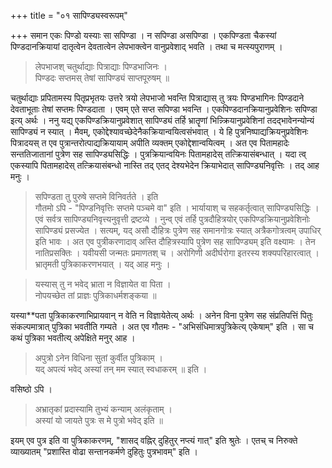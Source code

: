 +++
title = "०१ सापिण्ड्यस्वरूपम्"

+++
समान एकः पिण्डो यस्याः सा सपिण्डा । न सपिण्डा असपिण्डा । एकपिण्डता चैकस्यां पिण्डदानक्रियायां दातृत्वेन देवतात्वेन लेपभाक्त्वेन वानुप्रवेशाद् भवति । तथा च मत्स्यपुराणम् ।

> लेपभाजश् चतुर्थाद्याः पित्राद्याः पिण्डभाजिनः ।  
> पिण्डदः सप्तमस् तेषां सापिण्ड्यं साप्तपूरुषम् ॥

चतुर्थाद्याः प्रपितामस्य पितृप्रभृतयः उत्तरे त्रयो लेपभाजो भवन्ति पित्राद्यास् तु त्रयः पिण्डभागिनः पिण्डदाने देवताभूताः तेषां सप्तमः पिण्डदाता । एवम् एते सप्त सपिण्डा भवन्ति । एकपिण्डदानक्रियानुप्रवेशिनः सपिण्डा इत्य् अर्थः । <span style="text-decoration - underline;">ननु</span> यद्य् एकपिण्डक्रियानुप्रवेशात् सापिण्ड्यं तर्हि भ्रातॄणां भिन्न्क्रियानुप्रवेशिनां तदद्भावेनन्योन्यं सापिण्ड्यं न स्यात् । <span style="text-decoration - underline;">मैवम्</span>, एकोद्देश्यावच्छेदेनैकक्रियान्वयित्वसंभवात् । ये हि पुत्रनिष्पाद्यक्रियनुप्रवेशिनः पित्रादयस् त एव पुत्रान्तरोत्पाद्यक्रियायाम् अपीति व्यक्तम् एकोद्देशान्वयित्वम् । अत एव पितामहादेः सन्ततिजातानां पुत्रेण सह सापिण्ड्यसिद्धिः । पुत्रक्रियान्वयिनः पितामहादेस् तत्क्रियासंबन्धात् । यदा त्व् एकस्यापि पितामहादेस् तत्क्रियासंबन्धो नास्ति तद् एतद् देश्यभेदेन क्रियाभेदात् सापिण्ड्यनिवृत्तिः । तद् आह मनुः ।

> सपिण्डता तु पुरुषे सप्तमे विनिवर्तते । इति  \
गौतमो ऽपि -  "पिण्डनिवृत्तिः सप्तमे पञ्चमे वा" इति । भार्यायाश् च सहकर्तृत्वात् सापिण्ड्यसिद्धिः । एवं सर्वत्र सापिण्ड्यनिवृत्त्यनुवृत्ती द्रष्टव्ये । <span style="text-decoration - underline;">नुन्व्</span> एवं तर्हि पुत्रदौहित्रयोर् एकपिण्डक्रियानुप्रवेशिनोः सापिण्ड्यं प्रसज्येत । <span style="text-decoration - underline;">सत्यम्</span>, यद् असौ दौहित्रः पुत्रेण सह समानगोत्रः स्यात् अत्रैकगोत्रत्वम् उपाधिर् इति भावः । अत एव पुत्रीकरणादाव् अस्ति दौहित्रस्यापि पुत्रेण सह सापिण्ड्यम् इति वक्ष्यामः । तेन नातिप्रसक्तिः । यवीयसी जन्मतः प्रमाणतश् च । अरोगिणी अदीर्घरोगा इतरस्य शक्यपरिहारत्वात् । भ्रातृमती पुत्रिकाकरणभयात् । यद् आह मनुः ।

> यस्यास् तु न भवेद् भ्राता न विज्ञायेत वा पिता ।  
> नोपयच्छेत तां प्राज्ञः पुत्रिकाधर्मशङ्कया ॥

यस्या**पता पुत्रिकाकरणाभिप्रायवान् न वेति न विज्ञायेतेत्य् अर्थः । अनेन विना पुत्रेण सह संप्रतिपत्तिं पितुः संकल्पमात्रात् पुत्रिका भवतीति गम्यते । अत एव गौतमः -  "अभिसंधिमात्रपुत्रिकेत्य् एकेषाम्" इति । सा च कथं पुत्रिका भवतीत्य् अपेक्षिते मनुर् आह ।

> अपुत्रो ऽनेन विधिना सुतां कुर्वीत पुत्रिकाम् ।  
> यद् अपत्यं भवेद् अस्यां तन् मम स्यात् स्वधाकरम् ॥ इति ।

वसिष्ठो ऽपि ।

> अभ्रातृकां प्रदास्यामि तुभ्यं कन्याम् अलंकृताम् ।  
> अस्यां यो जायते पुत्रः स मे पुत्रो भवेद् इति ॥

इयम् एव पुत्र इति वा पुत्रिकाकरणम्, "शासद् वह्निर् दुहितुर् नप्त्यं गात्" इति श्रुतेः । एतच् च निरुक्ते व्याख्यातम् "प्रशास्ति वोढा सन्तानकर्मणे दुहितुः पुत्रभावम्" इति ।
 